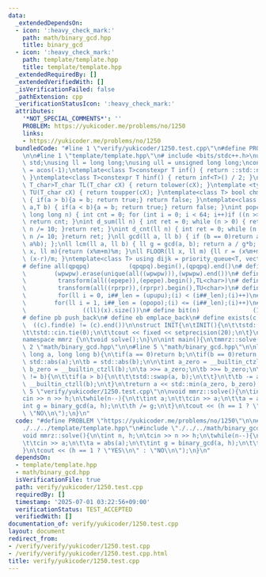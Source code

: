 ```yaml
---
data:
  _extendedDependsOn:
  - icon: ':heavy_check_mark:'
    path: math/binary_gcd.hpp
    title: binary_gcd
  - icon: ':heavy_check_mark:'
    path: template/template.hpp
    title: template/template.hpp
  _extendedRequiredBy: []
  _extendedVerifiedWith: []
  _isVerificationFailed: false
  _pathExtension: cpp
  _verificationStatusIcon: ':heavy_check_mark:'
  attributes:
    '*NOT_SPECIAL_COMMENTS*': ''
    PROBLEM: https://yukicoder.me/problems/no/1250
    links:
    - https://yukicoder.me/problems/no/1250
  bundledCode: "#line 1 \"verify/yukicoder/1250.test.cpp\"\n#define PROBLEM \"https://yukicoder.me/problems/no/1250\"\
    \n\n#line 1 \"template/template.hpp\"\n# include <bits/stdc++.h>\nusing namespace\
    \ std;\nusing ll = long long;\nusing ull = unsigned long long;\nconst double pi\
    \ = acos(-1);\ntemplate<class T>constexpr T inf() { return ::std::numeric_limits<T>::max();\
    \ }\ntemplate<class T>constexpr T hinf() { return inf<T>() / 2; }\ntemplate <typename\
    \ T_char>T_char TL(T_char cX) { return tolower(cX); }\ntemplate <typename T_char>T_char\
    \ TU(T_char cX) { return toupper(cX); }\ntemplate<class T> bool chmin(T& a,T b)\
    \ { if(a > b){a = b; return true;} return false; }\ntemplate<class T> bool chmax(T&\
    \ a,T b) { if(a < b){a = b; return true;} return false; }\nint popcnt(unsigned\
    \ long long n) { int cnt = 0; for (int i = 0; i < 64; i++)if ((n >> i) & 1)cnt++;\
    \ return cnt; }\nint d_sum(ll n) { int ret = 0; while (n > 0) { ret += n % 10;\
    \ n /= 10; }return ret; }\nint d_cnt(ll n) { int ret = 0; while (n > 0) { ret++;\
    \ n /= 10; }return ret; }\nll gcd(ll a, ll b) { if (b == 0)return a; return gcd(b,\
    \ a%b); };\nll lcm(ll a, ll b) { ll g = gcd(a, b); return a / g*b; };\nll MOD(ll\
    \ x, ll m){return (x%m+m)%m; }\nll FLOOR(ll x, ll m) {ll r = (x%m+m)%m; return\
    \ (x-r)/m; }\ntemplate<class T> using dijk = priority_queue<T, vector<T>, greater<T>>;\n\
    # define all(qpqpq)           (qpqpq).begin(),(qpqpq).end()\n# define UNIQUE(wpwpw)\
    \        (wpwpw).erase(unique(all((wpwpw))),(wpwpw).end())\n# define LOWER(epepe)\
    \         transform(all((epepe)),(epepe).begin(),TL<char>)\n# define UPPER(rprpr)\
    \         transform(all((rprpr)),(rprpr).begin(),TU<char>)\n# define rep(i,upupu)\
    \         for(ll i = 0, i##_len = (upupu);(i) < (i##_len);(i)++)\n# define reps(i,opopo)\
    \        for(ll i = 1, i##_len = (opopo);(i) <= (i##_len);(i)++)\n# define len(x)\
    \                ((ll)(x).size())\n# define bit(n)               (1LL << (n))\n\
    # define pb push_back\n# define eb emplace_back\n# define exists(c, e)       \
    \  ((c).find(e) != (c).end())\n\nstruct INIT{\n\tINIT(){\n\t\tstd::ios::sync_with_stdio(false);\n\
    \t\tstd::cin.tie(0);\n\t\tcout << fixed << setprecision(20);\n\t}\n}INIT;\n\n\
    namespace mmrz {\n\tvoid solve();\n}\n\nint main(){\n\tmmrz::solve();\n}\n#line\
    \ 2 \"math/binary_gcd.hpp\"\n\n#line 5 \"math/binary_gcd.hpp\"\n\nlong long binary_gcd(long\
    \ long a, long long b){\n\tif(a == 0)return b;\n\tif(b == 0)return a;\n\n\ta =\
    \ std::abs(a);\n\tb = std::abs(b);\n\n\tint a_zero = __builtin_ctzll(a);\n\tint\
    \ b_zero = __builtin_ctzll(b);\n\ta >>= a_zero;\n\tb >>= b_zero;\n\t\n\twhile(a\
    \ != b){\n\t\tif(a > b){\n\t\t\tstd::swap(a, b);\n\t\t}\n\t\tb -= a;\n\t\tb >>=\
    \ __builtin_ctzll(b);\n\t}\n\treturn a << std::min(a_zero, b_zero);\n}\n#line\
    \ 5 \"verify/yukicoder/1250.test.cpp\"\n\nvoid mmrz::solve(){\n\tint n, h;\n\t\
    cin >> n >> h;\n\twhile(n--){\n\t\tint a;\n\t\tcin >> a;\n\t\ta = abs(a);\n\t\t\
    int g = binary_gcd(a, h);\n\t\th /= g;\n\t}\n\tcout << (h == 1 ? \"YES\\n\" :\
    \ \"NO\\n\");\n}\n"
  code: "#define PROBLEM \"https://yukicoder.me/problems/no/1250\"\n\n#include \"\
    ./../../template/template.hpp\"\n#include \"./../../math/binary_gcd.hpp\"\n\n\
    void mmrz::solve(){\n\tint n, h;\n\tcin >> n >> h;\n\twhile(n--){\n\t\tint a;\n\
    \t\tcin >> a;\n\t\ta = abs(a);\n\t\tint g = binary_gcd(a, h);\n\t\th /= g;\n\t\
    }\n\tcout << (h == 1 ? \"YES\\n\" : \"NO\\n\");\n}\n"
  dependsOn:
  - template/template.hpp
  - math/binary_gcd.hpp
  isVerificationFile: true
  path: verify/yukicoder/1250.test.cpp
  requiredBy: []
  timestamp: '2025-07-01 03:22:56+09:00'
  verificationStatus: TEST_ACCEPTED
  verifiedWith: []
documentation_of: verify/yukicoder/1250.test.cpp
layout: document
redirect_from:
- /verify/verify/yukicoder/1250.test.cpp
- /verify/verify/yukicoder/1250.test.cpp.html
title: verify/yukicoder/1250.test.cpp
---
```

